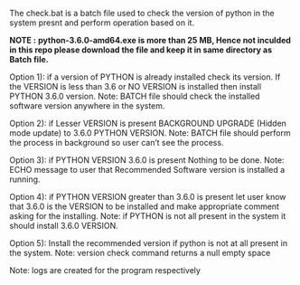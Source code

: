 The check.bat is a batch file used to check the version of python in the system presnt and perform operation based on it.

**NOTE :** 
**python-3.6.0-amd64.exe is more than 25 MB, Hence not inculded in this repo please download the file and keep it in same directory as Batch file.**


Option 1): if a version of PYTHON is already installed check its version. If the VERSION is less than 3.6 or NO VERSION is installed then install PYTHON 3.6.0 version. 
Note: BATCH file should check the installed software version anywhere in the system.

Option 2):  if Lesser VERSION is present BACKGROUND UPGRADE (Hidden mode update) to 3.6.0 PYTHON VERSION.
Note: BATCH file should perform the process in background so user can’t see the process.

Option 3): if PYTHON VERSION 3.6.0 is present Nothing to be done.
Note: ECHO message to user that Recommended Software version is installed a running.

Option 4): if PYTHON VERSION greater than 3.6.0 is present let user know that 3.6.0 is the VERSION to be installed and make appropriate comment asking for the installing.
Note: if PYTHON is not all present in the system it should install 3.6.0 VERSION.

Option 5): Install the recommended version if python is not at all present in the system.
Note: version check command returns a null empty space 


Note: logs are created for the program respectively
